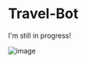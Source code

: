 # Travel-Bot

I'm still in progress! 

![image](https://github.com/katarzynamichalskaa/Travel-Bot/assets/92379328/cbbeec0a-0bd2-42d7-8832-93aa70e18c24)
